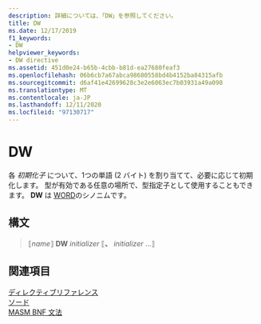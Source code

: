 ```yaml
---
description: 詳細については、「DW」を参照してください。
title: DW
ms.date: 12/17/2019
f1_keywords:
- DW
helpviewer_keywords:
- DW directive
ms.assetid: 451d0e24-b65b-4cbb-b81d-ea27680feaf3
ms.openlocfilehash: 06b6cb7a67abca98680558bd4b4152ba84315afb
ms.sourcegitcommit: d6af41e42699628c3e2e6063ec7b03931a49a098
ms.translationtype: MT
ms.contentlocale: ja-JP
ms.lasthandoff: 12/11/2020
ms.locfileid: "97130717"
---
```

# <a name="dw"></a>DW

各 *初期化子* について、1つの単語 (2 バイト) を割り当てて、必要に応じて初期化します。 型が有効である任意の場所で、型指定子として使用することもできます。 **DW** は [WORD](word.md)のシノニムです。

## <a name="syntax"></a>構文

> ⟦*name*⟧ **DW** *initializer* ⟦__、__ *initializer* ...⟧

## <a name="see-also"></a>関連項目

[ディレクティブリファレンス](directives-reference.md)\
[ソード](sword.md)\
[MASM BNF 文法](masm-bnf-grammar.md)
